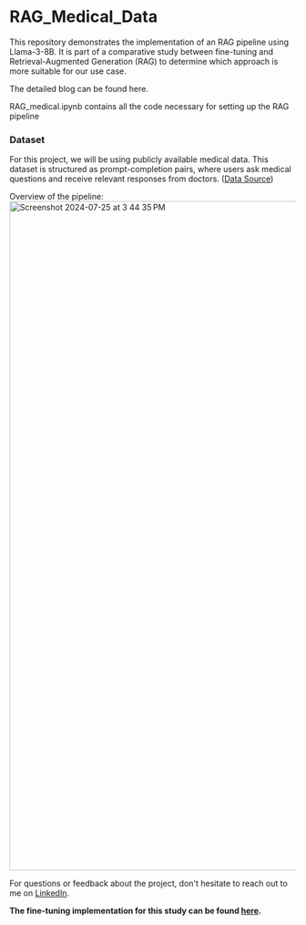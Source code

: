 # RAG_Medical_Data

This repository demonstrates the implementation of an RAG pipeline using Llama-3-8B. It is part of a comparative study between fine-tuning and Retrieval-Augmented Generation (RAG) to determine which approach is more suitable for our use case.

The detailed blog can be found here.

RAG_medical.ipynb contains all the code necessary for setting up the RAG pipeline

### Dataset
For this project, we will be using publicly available medical data. This dataset is structured as prompt-completion pairs, where users ask medical questions and receive relevant responses from doctors. ([Data Source](https://github.com/Kent0n-Li/ChatDoctor/blob/main/README.md)) 


Overview of the pipeline: 
<img width="1175" alt="Screenshot 2024-07-25 at 3 44 35 PM" src="https://github.com/user-attachments/assets/09a48d4a-4acf-4728-a116-f6f88b18ea88">



For questions or feedback about the project, don't hesitate to reach out to me on [LinkedIn](https://www.linkedin.com/in/siddhesh-sreedar/).

**The fine-tuning implementation for this study can be found [here](https://github.com/Siddhesh19991/Llama-3-8B-Fine-tune).**




